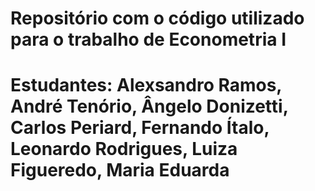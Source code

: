# Repositório com o código utilizado para  o trabalho de Econometria I
#  Estudantes: Alexsandro Ramos, André Tenório, Ângelo Donizetti, Carlos Periard, Fernando Ítalo, Leonardo Rodrigues, Luiza Figueredo, Maria Eduarda

